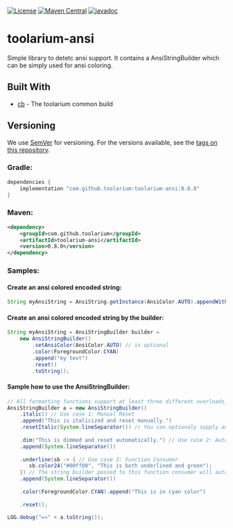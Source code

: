 [![License](https://img.shields.io/github/license/toolarium/toolarium-ansi)](https://github.com/toolarium/toolarium-ansi/blob/master/LICENSE)
[![Maven Central](https://img.shields.io/maven-central/v/com.github.toolarium/toolarium-ansi/0.8.0)](https://search.maven.org/artifact/com.github.toolarium/toolarium-ansi/0.8.9/jar)
[![javadoc](https://javadoc.io/badge2/com.github.toolarium/toolarium-ansi/javadoc.svg)](https://javadoc.io/doc/com.github.toolarium/toolarium-ansi)

# toolarium-ansi

Simple library to detetc ansi support. It contains a AnsiStringBuilder which can be simply used for ansi coloring.


## Built With

* [cb](https://github.com/toolarium/common-build) - The toolarium common build

## Versioning

We use [SemVer](http://semver.org/) for versioning. For the versions available, see the [tags on this repository](https://github.com/toolarium/toolarium-security/tags). 


### Gradle:

```groovy
dependencies {
    implementation "com.github.toolarium:toolarium-ansi:0.8.0"
}
```

### Maven:

```xml
<dependency>
    <groupId>com.github.toolarium</groupId>
    <artifactId>toolarium-ansi</artifactId>
    <version>0.8.0</version>
</dependency>
```


### Samples:
#### Create an ansi colored encoded string:
```java
String myAnsiString = AnsiString.getInstance(AnsiColor.AUTO).appendWithColor(text, ForegroundColor.CYAN).toString();
```

#### Create an ansi colored encoded string by the builder:
```java
String myAnsiString = AnsiStringBuilder builder = 
    new AnsiStringBuilder()
        .setAnsiColor(AnsiColor.AUTO) // is optional
        .color(ForegroundColor.CYAN)
        .append("my text")
        .reset()
        .toString();
```

#### Sample how to use the AnsiStringBuilder:
```java
// All formatting functions support at least three different overloads, each intended for a different use case.
AnsiStringBuilder a = new AnsiStringBuilder()
    .italic() // Use case 1: Manual Reset
    .append("This is italicized and reset manually.")
    .resetItalic(System.lineSeparator()) // You can optionaly supply an additional append string to any of the reset functions that will be appended after the formating reset has been applied.
                
    .dim("This is dimmed and reset automatically.") // Use case 2: Automatic Reset
    .append(System.lineSeparator())
        
    .underline(sb -> { // Use case 3: Function Consumer 
       sb.color24("#00ff00", "This is both underlined and green");
    }) // The string builder passed to this function consumer will automatically wrap all content appended to it with the underline formatting.
    .append(System.lineSeparator())
                
    .color(ForegroundColor.CYAN).append("This is in cyan color")
               
    .reset();
    
LOG.debug("=>" + a.toString());
```
